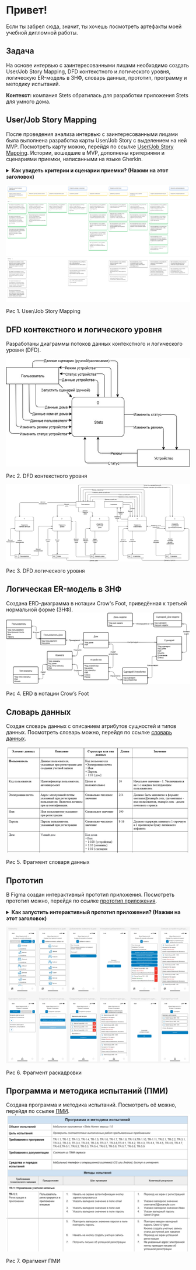 # Привет!
Если ты забрел сюда, значит, ты хочешь посмотреть артефакты моей учебной дипломной работы.

## Задача
<p>На основе интервью с заинтересованными лицами необходимо создать User/Job Story Mapping, DFD контекстного и логического уровня, логическую ER-модель в 3НФ, словарь данных, прототип, программу и методику испытаний.</p>
<b>Контекст:</b> компания Stets обратилась для разработки приложения Stets для умного дома.

## User/Job Story Mapping
После проведения анализа интервью с заинтересованными лицами была выполнена разработка карты User/Job Story с выделением на ней MVP. Посмотреть карту можно, перейдя по ссылке [User/Job Story Mapping](https://miro.com/app/board/uXjVJTecBIs=/?share_link_id=396960880533). Истории, вошедшие в MVP, дополнены критериями и сценариями приемки, написанными на языке Gherkin.

<details>
  <summary><b>Как увидеть критерии и сценарии приемки? (Нажми на этот заголовок)</b></summary>
  
  <p>Перейдя по ссылке в Miro, выделите историю из MVP левым кликом мышки.</p>
  <p>В появившемся меню нажми на кнопку open in side panel.</p> 
  
  ![Miro](https://github.com/RatmirBaryshnikov/diploma-thesis-sa-yp/blob/main/technical_information/miro.jpg)

</details>

![User/Job Story Mapping](https://github.com/RatmirBaryshnikov/diploma-thesis-sa-yp/blob/main/technical_information/User%20Job%20Story%20Mapping.jpg)
<p>Рис 1. User/Job Story Mapping </p>

## DFD контекстного и логического уровня
Разработаны диаграммы потоков данных контекстного и логического уровня (DFD).

![Context level DFD](https://github.com/RatmirBaryshnikov/diploma-thesis-sa-yp/blob/main/technical_information/Context%20level%20DFD.jpg)
<p>Рис 2. DFD контекстного уровня </p>

![Logic level DFD](https://github.com/RatmirBaryshnikov/diploma-thesis-sa-yp/blob/main/technical_information/Logic%20level%20DFD.jpg)
<p>Рис 3. DFD логического уровня </p>

## Логическая ER-модель в 3НФ
Создана ERD-диаграмма в нотации Crow's Foot, приведённая к третьей нормальной форме (3НФ).
![ERD](https://github.com/RatmirBaryshnikov/diploma-thesis-sa-yp/blob/main/technical_information/ERD.jpg)
<p>Рис 4. ERD в нотации Crow’s Foot </p>

## Словарь данных
Создан словарь данных с описанием атрибутов сущностей и типов данных. Посмотреть словарь можно, перейдя по ссылке [словарь данных](https://docs.google.com/document/d/10ZAgzL58z1wyXzq8SkhIbtJMy90uXwKkwlAGvZwLSCk/edit?usp=sharing).

![Data dictionary](https://github.com/RatmirBaryshnikov/diploma-thesis-sa-yp/blob/main/technical_information/Data%20dictionary2.jpg)
<p>Рис 5. Фрагмент словаря данных </p>

## Прототип
В Figma создан интерактивный прототип приложения. Посмотреть прототип можно, перейдя по ссылке [прототип приложения](https://www.figma.com/design/jY96CDIgnmyOkyVuQouKPb/%D0%9F%D1%80%D0%BE%D1%82%D0%BE%D1%82%D0%B8%D0%BF-%D0%BF%D1%80%D0%B8%D0%BB%D0%BE%D0%B6%D0%B5%D0%BD%D0%B8%D1%8F-Stets-Home-v2?node-id=0-1&t=ZTtdJzYlt5Rdx5zc-1).

<details>
  <summary><b>Как запустить интерактивный прототип приложения? (Нажми на этот заголовок)</b></summary>
  
  <p>Перейдя по ссылке в Figma выполни аутентификацию, можно использовать учётную запись Google.</p>
  <p>Для запуска интерактивного приложения нажми кнопку present.</p>

  ![Figma2](https://github.com/RatmirBaryshnikov/diploma-thesis-sa-yp/blob/main/technical_information/figma2.jpg)

  Нажми левой кнопкой мыши на пустом месте прототипа, чтобы увидеть области, доступные для нажатия. 
  ![Figma3](https://github.com/RatmirBaryshnikov/diploma-thesis-sa-yp/blob/main/technical_information/figma3.jpg)
</details>

![Figma](https://github.com/RatmirBaryshnikov/diploma-thesis-sa-yp/blob/main/technical_information/figma.jpg)
<p>Рис 6. Фрагмент раскадровки </p>

## Программа и методика испытаний (ПМИ)
Создана программа и методика испытаний. Посмотреть её можно, перейдя по ссылке [ПМИ](https://docs.google.com/document/d/1lN4e9hZSwZRP--q6ockbrE7xGCY-9BFpzBPJR-Ps450/edit?usp=sharing).
![Pmi](https://github.com/RatmirBaryshnikov/diploma-thesis-sa-yp/blob/main/technical_information/pmi.jpg)
<p>Рис 7. Фрагмент ПМИ </p>
